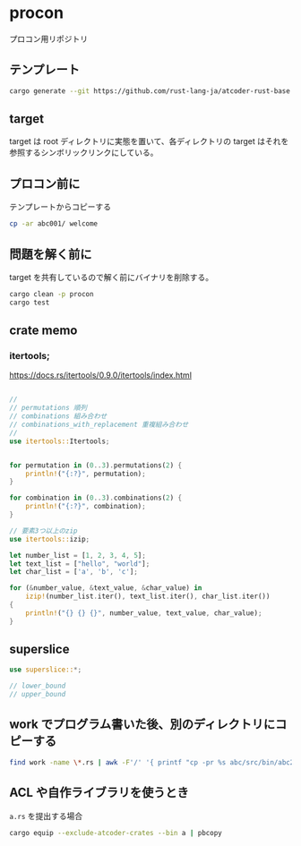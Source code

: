 # procon

プロコン用リポジトリ

## テンプレート

```sh
cargo generate --git https://github.com/rust-lang-ja/atcoder-rust-base --branch ja
```

## target

target は root ディレクトリに実態を置いて、各ディレクトリの target はそれを参照するシンボリックリンクにしている。

## プロコン前に

テンプレートからコピーする

```sh
cp -ar abc001/ welcome
```

## 問題を解く前に

target を共有しているので解く前にバイナリを削除する。

```sh
cargo clean -p procon
cargo test
```

## crate memo

### itertools;

https://docs.rs/itertools/0.9.0/itertools/index.html

```rust

//
// permutations 順列
// combinations 組み合わせ
// combinations_with_replacement 重複組み合わせ
//
use itertools::Itertools;


for permutation in (0..3).permutations(2) {
    println!("{:?}", permutation);
}

for combination in (0..3).combinations(2) {
    println!("{:?}", combination);
}

// 要素3つ以上のzip
use itertools::izip;

let number_list = [1, 2, 3, 4, 5];
let text_list = ["hello", "world"];
let char_list = ['a', 'b', 'c'];

for (&number_value, &text_value, &char_value) in
    izip!(number_list.iter(), text_list.iter(), char_list.iter())
{
    println!("{} {} {}", number_value, text_value, char_value);
}
```

## superslice

```rust
use superslice::*;

// lower_bound
// upper_bound
```

## work でプログラム書いた後、別のディレクトリにコピーする

```sh
find work -name \*.rs | awk -F'/' '{ printf "cp -pr %s abc/src/bin/abc260_%s\n", $0, $4}' | zsh
```

<!-- ## ACL 利用

```sh
cd ac-library-rs
python3 expand.py modint | pbcopy
``` -->

## ACL や自作ライブラリを使うとき

`a.rs` を提出する場合

```sh
cargo equip --exclude-atcoder-crates --bin a | pbcopy
```
